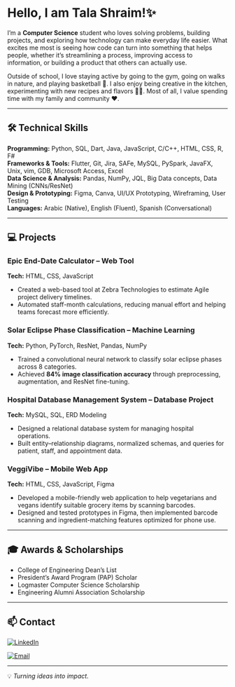 # Hello, I am Tala Shraim!✨  

I’m a **Computer Science** student who loves solving problems, building projects, and exploring how technology can make everyday life easier. What excites me most is seeing how code can turn into something that helps people, whether it’s streamlining a process, improving access to information, or building a product that others can actually use.  

Outside of school, I love staying active by going to the gym, going on walks in nature, and playing basketball 🏀. 
I also enjoy being creative in the kitchen, experimenting with new recipes and flavors 🧑‍🍳.
Most of all, I value spending time with my family and community ❤️.  

---

## 🛠️ Technical Skills
**Programming:** Python, SQL, Dart, Java, JavaScript, C/C++, HTML, CSS, R, F#  
**Frameworks & Tools:** Flutter, Git, Jira, SAFe, MySQL, PySpark, JavaFX, Unix, vim, GDB, Microsoft Access, Excel  
**Data Science & Analysis:** Pandas, NumPy, JQL, Big Data concepts, Data Mining (CNNs/ResNet)  
**Design & Prototyping:** Figma, Canva, UI/UX Prototyping, Wireframing, User Testing  
**Languages:** Arabic (Native), English (Fluent), Spanish (Conversational)

---

## 💻 Projects  

### Epic End-Date Calculator – Web Tool  
**Tech:** HTML, CSS, JavaScript  
- Created a web-based tool at Zebra Technologies to estimate Agile project delivery timelines.  
- Automated staff-month calculations, reducing manual effort and helping teams forecast more efficiently.  

### Solar Eclipse Phase Classification – Machine Learning  
**Tech:** Python, PyTorch, ResNet, Pandas, NumPy  
- Trained a convolutional neural network to classify solar eclipse phases across 8 categories.  
- Achieved **84% image classification accuracy** through preprocessing, augmentation, and ResNet fine-tuning.  

### Hospital Database Management System – Database Project  
**Tech:** MySQL, SQL, ERD Modeling  
- Designed a relational database system for managing hospital operations.  
- Built entity–relationship diagrams, normalized schemas, and queries for patient, staff, and appointment data.  

### VeggiVibe – Mobile Web App  
**Tech:** HTML, CSS, JavaScript, Figma  
- Developed a mobile-friendly web application to help vegetarians and vegans identify suitable grocery items by scanning barcodes.  
- Designed and tested prototypes in Figma, then implemented barcode scanning and ingredient-matching features optimized for phone use.  

---

## 🎓 Awards & Scholarships  

- College of Engineering Dean’s List
- President’s Award Program (PAP) Scholar
- Logmaster Computer Science Scholarship
- Engineering Alumni Association Scholarship

---

## 📫 Contact
[![LinkedIn](https://img.shields.io/badge/LinkedIn-blue?style=flat&logo=linkedin&logoColor=white)](https://www.linkedin.com/in/talashraim/)  

[![Email](https://img.shields.io/badge/Email-tshraim118%40gmail.com-red?style=flat&logo=gmail&logoColor=white)](mailto:tshraim118@gmail.com)  

---

💡 *Turning ideas into impact.*  


